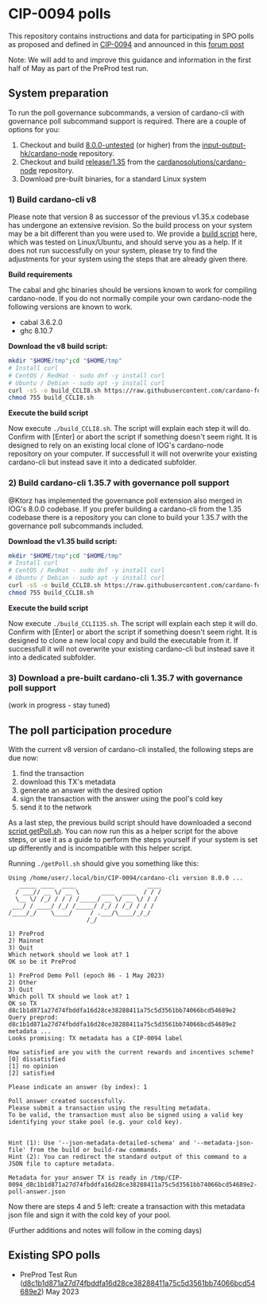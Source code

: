 # CIP-0094 polls

This repository contains instructions and data for participating in SPO polls as proposed and defined in [CIP-0094](https://github.com/cardano-foundation/CIPs/tree/cip-spo-polls/CIP-0094) and announced in this [forum post](https://forum.cardano.org/t/entering-voltaire-on-chain-poll-for-spos/117330)

Note: We will add to and improve this guidance and information in the first half of May as part of the PreProd test run.

## System preparation
To run the poll governance subcommands, a version of cardano-cli with governance poll subcommand support is required. There are a couple of options for you: 

1) Checkout and build [8.0.0-untested](https://github.com/input-output-hk/cardano-node/releases/tag/8.0.0-untested) (or higher) from the [input-output-hk/cardano-node](https://github.com/input-output-hk/cardano-node) repository. 
2) Checkout and build [release/1.35](https://github.com/CardanoSolutions/cardano-node/tree/release/1.35) from the [cardanosolutions/cardano-node](https://github.com/CardanoSolutions/cardano-node) repository.
3) Download pre-built binaries, for a standard Linux system

### 1) Build cardano-cli v8
Please note that version 8 as successor of the previous v1.35.x codebase has undergone an extensive revision. So the build process on your system may be a bit different than you were used to. 
We provide a [build script](scripts/build_CCLI8.sh) here, which was tested on Linux/Ubuntu, and should serve you as a help. If it does not run successfully on your system, please try to find the adjustments for your system using the steps that are already given there. 

**Build requirements**

The cabal and ghc binaries should be versions known to work for compiling cardano-node. If you do not normally compile your own cardano-node the following versions are known to work.

* cabal 3.6.2.0
* ghc 8.10.7

**Download the v8 build script:**

```bash
mkdir "$HOME/tmp";cd "$HOME/tmp"
# Install curl
# CentOS / RedHat - sudo dnf -y install curl
# Ubuntu / Debian - sudo apt -y install curl
curl -sS -o build_CCLI8.sh https://raw.githubusercontent.com/cardano-foundation/CIP-0049-polls/main/scripts/build_CCLI8.sh
chmod 755 build_CCLI8.sh
```

**Execute the build script**

Now execute `./build_CCLI8.sh`. The script will explain each step it will do. Confirm with [Enter] or abort the script if something doesn't seem right. It is designed to rely on an existing local clone of IOG's cardano-node repository on your computer. If successfull it will not overwrite your existing cardano-cli but instead save it into a dedicated subfolder. 

### 2) Build cardano-cli 1.35.7 with governance poll support

@Ktorz has implemented the governance poll extension also merged in IOG's 8.0.0 codebase. If you prefer building a cardano-cli from the 1.35 codebase there is a repository you can clone to build your 1.35.7 with the governance poll subcommands included. 

**Download the v1.35 build script:**

```bash
mkdir "$HOME/tmp";cd "$HOME/tmp"
# Install curl
# CentOS / RedHat - sudo dnf -y install curl
# Ubuntu / Debian - sudo apt -y install curl
curl -sS -o build_CCLI8.sh https://raw.githubusercontent.com/cardano-foundation/CIP-0049-polls/main/scripts/build_CCLI135.sh
chmod 755 build_CCLI8.sh
```

**Execute the build script**

Now execute `./build_CCLI135.sh`. The script will explain each step it will do. Confirm with [Enter] or abort the script if something doesn't seem right. It is designed to clone a new local copy and build the executable from it. If successfull it will not overwrite your existing cardano-cli but instead save it into a dedicated subfolder. 

### 3) Download a pre-built cardano-cli 1.35.7 with governance poll support

(work in progress - stay tuned)


## The poll participation procedure

With the current v8 version of cardano-cli installed, the following steps are due now:
1) find the transaction
2) download this TX's metadata
3) generate an answer with the desired option
4) sign the transaction with the answer using the pool's cold key
5) send it to the network

As a last step, the previous build script should have downloaded a second [script getPoll.sh](scripts/getPoll.sh). You can now run this as a helper script for the above steps, or use it as a guide to perform the steps yourself if your system is set up differently and is incompatible with this helper script.

Running `./getPoll.sh` should give you something like this:

```
Using /home/user/.local/bin/CIP-0094/cardano-cli version 8.0.0 ...
   _____ ____  ____                    ____
  / ___// __ \/ __ \      ____  ____  / / /
  \__ \/ /_/ / / / /_____/ __ \/ __ \/ / /
 ___/ / ____/ /_/ /_____/ /_/ / /_/ / / /
/____/_/    \____/     / .___/\____/_/_/
                      /_/

1) PreProd
2) Mainnet
3) Quit
Which network should we look at? 1
OK so be it PreProd

1) PreProd Demo Poll (epoch 86 - 1 May 2023)
2) Other
3) Quit
Which poll TX should we look at? 1
OK so TX d8c1b1d871a27d74fbddfa16d28ce38288411a75c5d3561bb74066bcd54689e2
Query preprod: d8c1b1d871a27d74fbddfa16d28ce38288411a75c5d3561bb74066bcd54689e2 metadata ...
Looks promising: TX metadata has a CIP-0094 label

How satisfied are you with the current rewards and incentives scheme?
[0] dissatisfied
[1] no opinion
[2] satisfied

Please indicate an answer (by index): 1

Poll answer created successfully.
Please submit a transaction using the resulting metadata.
To be valid, the transaction must also be signed using a valid key
identifying your stake pool (e.g. your cold key).


Hint (1): Use '--json-metadata-detailed-schema' and '--metadata-json-file' from the build or build-raw commands.
Hint (2): You can redirect the standard output of this command to a JSON file to capture metadata.

Metadata for your answer TX is ready in /tmp/CIP-0094_d8c1b1d871a27d74fbddfa16d28ce38288411a75c5d3561bb74066bcd54689e2-poll-answer.json
```

Now there are steps 4 and 5 left: create a transaction with this metadata json file and sign it with the cold key of your pool. 

(Further additions and notes will follow in the coming days)

## Existing SPO polls

- PreProd Test Run ([d8c1b1d871a27d74fbddfa16d28ce38288411a75c5d3561bb74066bcd54689e2](networks/preprod/d8c1b1d871a27d74fbddfa16d28ce38288411a75c5d3561bb74066bcd54689e2/))  May 2023
